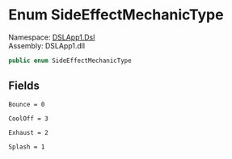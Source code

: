 # <a id="DSLApp1_Dsl_SideEffectMechanicType"></a> Enum SideEffectMechanicType

Namespace: [DSLApp1.Dsl](DSLApp1.Dsl.md)  
Assembly: DSLApp1.dll  

```csharp
public enum SideEffectMechanicType
```

## Fields

`Bounce = 0` 

`CoolOff = 3` 

`Exhaust = 2` 

`Splash = 1` 

